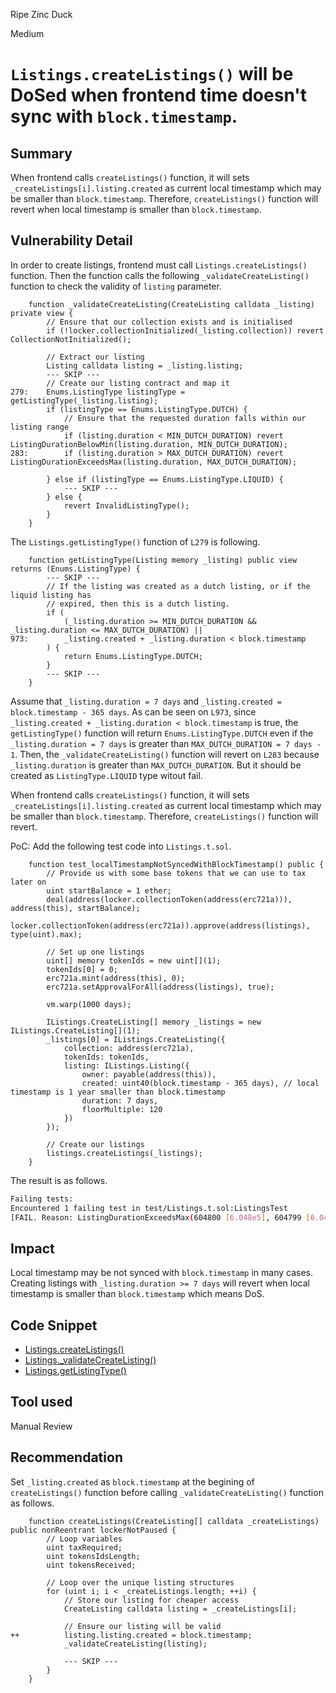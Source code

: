 Ripe Zinc Duck

Medium

# `Listings.createListings()` will be DoSed when frontend time doesn't sync with `block.timestamp`.

## Summary
When frontend calls `createListings()` function, it will sets `_createListings[i].listing.created` as current local timestamp which may be smaller than `block.timestamp`. Therefore, `createListings()` function will revert when local timestamp is smaller than `block.timestamp`.

## Vulnerability Detail
In order to create listings, frontend must call `Listings.createListings()` function. Then the function calls the following `_validateCreateListing()` function to check the validity of `listing` parameter.
```solidity
    function _validateCreateListing(CreateListing calldata _listing) private view {
        // Ensure that our collection exists and is initialised
        if (!locker.collectionInitialized(_listing.collection)) revert CollectionNotInitialized();

        // Extract our listing
        Listing calldata listing = _listing.listing;
        --- SKIP ---
        // Create our listing contract and map it
279:    Enums.ListingType listingType = getListingType(_listing.listing);
        if (listingType == Enums.ListingType.DUTCH) {
            // Ensure that the requested duration falls within our listing range
            if (listing.duration < MIN_DUTCH_DURATION) revert ListingDurationBelowMin(listing.duration, MIN_DUTCH_DURATION);
283:        if (listing.duration > MAX_DUTCH_DURATION) revert ListingDurationExceedsMax(listing.duration, MAX_DUTCH_DURATION);

        } else if (listingType == Enums.ListingType.LIQUID) {
            --- SKIP ---
        } else {
            revert InvalidListingType();
        }
    }
```
The `Listings.getListingType()` function of `L279` is following.
```solidity
    function getListingType(Listing memory _listing) public view returns (Enums.ListingType) {
        --- SKIP ---
        // If the listing was created as a dutch listing, or if the liquid listing has
        // expired, then this is a dutch listing.
        if (
            (_listing.duration >= MIN_DUTCH_DURATION && _listing.duration <= MAX_DUTCH_DURATION) ||
973:        _listing.created + _listing.duration < block.timestamp
        ) {
            return Enums.ListingType.DUTCH;
        }
        --- SKIP ---
    }
```
Assume that `_listing.duration = 7 days` and `_listing.created = block.timestamp - 365 days`.
As can be seen on `L973`, since `_listing.created + _listing.duration < block.timestamp` is true, the `getListingType()` function will return `Enums.ListingType.DUTCH` even if the `_listing.duration = 7 days` is greater than `MAX_DUTCH_DURATION = 7 days - 1`.
Then, the `_validateCreateListing()` function will revert on `L283` because `_listing.duration` is greater than `MAX_DUTCH_DURATION`.
But it should be created as `ListingType.LIQUID` type witout fail.

When frontend calls `createListings()` function, it will sets `_createListings[i].listing.created` as current local timestamp which may be smaller than `block.timestamp`. Therefore, `createListings()` function will revert.

PoC:
Add the following test code into `Listings.t.sol`.
```solidity
    function test_localTimestampNotSyncedWithBlockTimestamp() public {
        // Provide us with some base tokens that we can use to tax later on
        uint startBalance = 1 ether;
        deal(address(locker.collectionToken(address(erc721a))), address(this), startBalance);
        locker.collectionToken(address(erc721a)).approve(address(listings), type(uint).max);

        // Set up one listings
        uint[] memory tokenIds = new uint[](1);
        tokenIds[0] = 0;
        erc721a.mint(address(this), 0);
        erc721a.setApprovalForAll(address(listings), true);

        vm.warp(1000 days);

        IListings.CreateListing[] memory _listings = new IListings.CreateListing[](1);
        _listings[0] = IListings.CreateListing({
            collection: address(erc721a),
            tokenIds: tokenIds,
            listing: IListings.Listing({
                owner: payable(address(this)),
                created: uint40(block.timestamp - 365 days), // local timestamp is 1 year smaller than block.timestamp
                duration: 7 days,
                floorMultiple: 120
            })
        });

        // Create our listings
        listings.createListings(_listings);
    }
```
The result is as follows.
```sh
Failing tests:
Encountered 1 failing test in test/Listings.t.sol:ListingsTest
[FAIL. Reason: ListingDurationExceedsMax(604800 [6.048e5], 604799 [6.047e5])] test_localTimestampNotSyncedWithBlockTimestamp() (gas: 317304)
```

## Impact
Local timestamp may be not synced with `block.timestamp` in many cases.
Creating listings with `_listing.duration >= 7 days` will revert when local timestamp is smaller than `block.timestamp` which means DoS.

## Code Snippet
- [Listings.createListings()](https://github.com/sherlock-audit/2024-08-flayer/blob/main/flayer/src/contracts/Listings.sol#L130-L166)
- [Listings._validateCreateListing()](https://github.com/sherlock-audit/2024-08-flayer/blob/main/flayer/src/contracts/Listings.sol#L262-L293)
- [Listings.getListingType()](https://github.com/sherlock-audit/2024-08-flayer/blob/main/flayer/src/contracts/Listings.sol#L962-L980)


## Tool used

Manual Review

## Recommendation
Set `_listing.created` as `block.timestamp` at the begining of `createListings()` function before calling `_validateCreateListing()` function as follows.
```solidity
    function createListings(CreateListing[] calldata _createListings) public nonReentrant lockerNotPaused {
        // Loop variables
        uint taxRequired;
        uint tokensIdsLength;
        uint tokensReceived;

        // Loop over the unique listing structures
        for (uint i; i < _createListings.length; ++i) {
            // Store our listing for cheaper access
            CreateListing calldata listing = _createListings[i];

            // Ensure our listing will be valid
++          listing.listing.created = block.timestamp;
            _validateCreateListing(listing);

            --- SKIP ---
        }
    }
```
